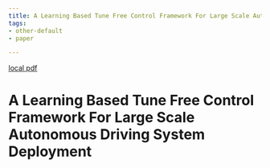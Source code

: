 ```yaml
---
title: A Learning Based Tune Free Control Framework For Large Scale Autonomous Driving System Deployment
tags:
- other-default
- paper

---
```


[local pdf](../../../pdfs/a-learning-based-tune-free-control-framework-for-large-scale-autonomous-driving-system-deployment.pdf)

# A Learning Based Tune Free Control Framework For Large Scale Autonomous Driving System Deployment
